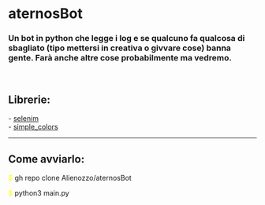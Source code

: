# aternosBot
<h3>
Un bot in python che legge i log e se qualcuno fa qualcosa di sbagliato (tipo mettersi in creativa o givvare cose) banna gente. Farà anche altre cose probabilmente ma vedremo.
</h3>
<br>
<h3>
<h2>Librerie:</h2>
- <a href="https://pypi.org/project/selenium/">selenim</a>                    <br>
- <a href="https://pypi.org/project/simple-colors/">simple_colors</a>
</h3>
<br>
<hr>
<h2>Come avviarlo:</h2>
<p><span style="color: yellow">$</span> gh repo clone Alienozzo/aternosBot</p>
<p><span style="color: yellow">$</span> python3 main.py</p>
